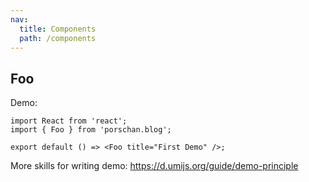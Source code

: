 ```yaml
---
nav:
  title: Components
  path: /components
---
```


## Foo

Demo:

```tsx
import React from 'react';
import { Foo } from 'porschan.blog';

export default () => <Foo title="First Demo" />;
```

More skills for writing demo: https://d.umijs.org/guide/demo-principle
